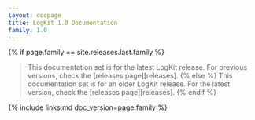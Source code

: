 ```yaml
---
layout: docpage
title: LogKit 1.0 Documentation
family: 1.0
---
```


{% if page.family == site.releases.last.family %}
> This documentation set is for the latest LogKit release. For previous versions, check the [releases page][releases].
{% else %}
> This documentation set is for an older LogKit release. For the latest version, check the [releases page][releases].
{% endif %}


{% include links.md doc_version=page.family %}
